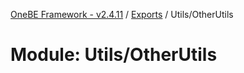 [OneBE Framework - v2.4.11](../README.md) / [Exports](../modules.md) / Utils/OtherUtils

# Module: Utils/OtherUtils
